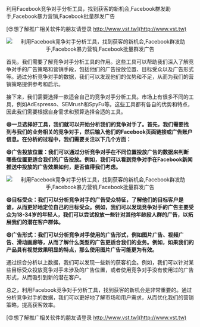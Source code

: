 利用Facebook竞争对手分析工具，找到获客的新机会,Facebook群发助手,Facebook暴力营销,Facebook批量群发广告

[😍想了解推广相关软件的朋友请登录 http://www.vst.tw](http://www.vst.tw)

 <center><img src="https://vst.tw/MP4/tuiguang/png/5.png" alt="利用Facebook竞争对手分析工具，找到获客的新机会,Facebook群发助手,Facebook暴力营销,Facebook批量群发广告"></center>

首先，我们需要了解竞争对手分析工具的作用。这些工具可以帮助我们深入了解竞争对手的广告策略和营销手段，包括他们的广告投放位置、目标受众以及广告形式等。通过分析竞争对手的数据，我们可以发现他们的优势和不足，从而为我们的营销策略提供参考和启示。

接下来，我们需要选择一款适合自己的竞争对手分析工具。市场上有很多不同的工具，例如AdEspresso、SEMrush和SpyFu等。这些工具都有各自的优势和特点，因此我们需要根据自身需求和预算选择合适的工具。

**😄一旦选择好工具，我们就可以开始分析我们的竞争对手了。首先，我们需要找到与我们的业务相关的竞争对手，然后输入他们的Facebook页面链接或广告账户信息。在分析的过程中，我们需要关注以下几个方面：**

**😄广告投放位置：我们可以通过分析竞争对手在不同位置投放广告的数据来判断哪些位置更适合我们的广告投放。例如，我们可以看到竞争对手在Facebook新闻推送中投放的广告效果如何，是否值得我们考虑。**

 <center><img src="https://vst.tw/MP4/tuiguang/png/2.png" alt="利用Facebook竞争对手分析工具，找到获客的新机会,Facebook群发助手,Facebook暴力营销,Facebook批量群发广告"></center>

**😄目标受众：我们可以分析竞争对手的广告受众特征，了解他们的目标客户是谁，从而更好地定位自己的目标受众。例如，我们可以发现竞争对手的广告主要受众为18-34岁的年轻人，我们可以尝试投放一些针对其他年龄段人群的广告，以拓展我们的潜在客户群体。**

**😄广告形式：我们可以分析竞争对手使用的广告形式，例如图片广告、视频广告、滑动画廊等，从而了解什么类型的广告更适合我们的业务。例如，如果我们的产品具有视觉效果明显的特点，那么使用图片广告可能更为有效。**

通过综合分析以上数据，我们可以发现一些新的获客机会。例如，我们可以针对某些目标受众投放竞争对手未涉及的广告位置，或者使用竞争对手没有使用过的广告形式，从而吸引到新的潜在客户。

总之，利用Facebook竞争对手分析工具，找到获客的新机会是非常重要的。通过分析竞争对手的数据，我们可以更好地了解市场和用户需求，从而优化我们的营销策略，提高获客效率。

[😍想了解推广相关软件的朋友请登录 http://www.vst.tw](http://www.vst.tw)



